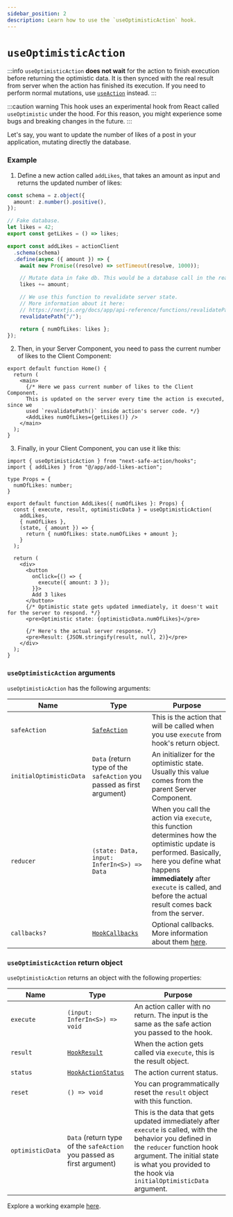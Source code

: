 ```yaml
---
sidebar_position: 2
description: Learn how to use the `useOptimisticAction` hook.
---
```


# `useOptimisticAction`

:::info
`useOptimisticAction` **does not wait** for the action to finish execution before returning the optimistic data. It is then synced with the real result from server when the action has finished its execution. If you need to perform normal mutations, use [`useAction`](/docs/usage/client-components/hooks/useaction) instead.
:::

:::caution warning
This hook  uses an experimental hook from React called `useOptimistic` under the hood. For this reason, you might experience some bugs and breaking changes in the future.
:::


Let's say, you want to update the number of likes of a post in your application, mutating directly the database.

### Example

1. Define a new action called `addLikes`, that takes an amount as input and returns the updated number of likes:

```typescript title=src/app/add-likes-action.ts
const schema = z.object({
  amount: z.number().positive(),
});

// Fake database.
let likes = 42;
export const getLikes = () => likes;

export const addLikes = actionClient
  .schema(schema)
  .define(async ({ amount }) => {
    await new Promise((resolve) => setTimeout(resolve, 1000));

    // Mutate data in fake db. This would be a database call in the real world.
    likes += amount;

    // We use this function to revalidate server state.
    // More information about it here:
    // https://nextjs.org/docs/app/api-reference/functions/revalidatePath
    revalidatePath("/");

    return { numOfLikes: likes };
});
```

2. Then, in your Server Component, you need to pass the current number of likes to the Client Component:

```tsx title=src/app/page.tsx
export default function Home() {
  return (
    <main>
      {/* Here we pass current number of likes to the Client Component.
      This is updated on the server every time the action is executed, since we
      used `revalidatePath()` inside action's server code. */}
      <AddLikes numOfLikes={getLikes()} />
    </main>
  );
}
```

3. Finally, in your Client Component, you can use it like this:

```tsx title=src/app/add-likes.tsx
import { useOptimisticAction } from "next-safe-action/hooks";
import { addLikes } from "@/app/add-likes-action";

type Props = {
  numOfLikes: number;
}

export default function AddLikes({ numOfLikes }: Props) {
  const { execute, result, optimisticData } = useOptimisticAction(
    addLikes,
    { numOfLikes },
    (state, { amount }) => {
      return { numOfLikes: state.numOfLikes + amount };
    }
  );

  return (
    <div>
      <button
        onClick={() => {
          execute({ amount: 3 });
        }}>
        Add 3 likes
      </button>
      {/* Optimistic state gets updated immediately, it doesn't wait for the server to respond. */}
      <pre>Optimistic state: {optimisticData.numOfLikes}</pre>

      {/* Here's the actual server response. */}
      <pre>Result: {JSON.stringify(result, null, 2)}</pre>
    </div>
  );
}
```

### `useOptimisticAction` arguments

`useOptimisticAction` has the following arguments:

| Name             | Type                                                                  | Purpose                                                                                                                                                                                                                                               |
|------------------|-----------------------------------------------------------------------|-------------------------------------------------------------------------------------------------------------------------------------------------------------------------------------------------------------------------------------------------------|
| `safeAction`     | [`SafeAction`](/docs/types#safeaction)                                | This is the action that will be called when you use `execute` from hook's return object.                                                                                                                                                              |
| `initialOptimisticData` | `Data` (return type of the `safeAction` you passed as first argument) | An initializer for the optimistic state. Usually this value comes from the parent Server Component.                                                                                                                                                   |
| `reducer`        | `(state: Data, input: InferIn<S>) => Data`                      | When you call the action via `execute`, this function determines how the optimistic update is performed. Basically, here you define what happens **immediately** after `execute` is called, and before the actual result comes back from the server.  |
| `callbacks?`     | [`HookCallbacks`](/docs/types#hookcallbacks)                          | Optional callbacks. More information about them [here](/docs/usage/client-components/hooks/callbacks).                                                                                                                                                      |


### `useOptimisticAction` return object

`useOptimisticAction` returns an object with the following properties:

| Name             | Type                                                                  | Purpose                                                                                                                                                                                                                                   |
|------------------|-----------------------------------------------------------------------|-------------------------------------------------------------------------------------------------------------------------------------------------------------------------------------------------------------------------------------------|
| `execute`        | `(input: InferIn<S>) => void`                                    | An action caller with no return. The input is the same as the safe action you passed to the hook.                                                                                                                                         |
| `result`         | [`HookResult`](/docs/types#hookresult)                                | When the action gets called via `execute`, this is the result object.                                                                                                                                                                     |
| `status`         | [`HookActionStatus`](/docs/types#hookresult)                          | The action current status.                                                                                                                                                                                                                |
| `reset`          | `() => void`                                                          | You can programmatically reset the `result` object with this function.                                                                                                                                                                    |
| `optimisticData` | `Data` (return type of the `safeAction` you passed as first argument) | This is the data that gets updated immediately after `execute` is called, with the behavior you defined in the `reducer` function hook argument. The initial state is what you provided to the hook via `initialOptimisticData` argument. |

Explore a working example [here](https://github.com/TheEdoRan/next-safe-action/tree/main/packages/example-app/src/app/(examples)/optimistic-hook).